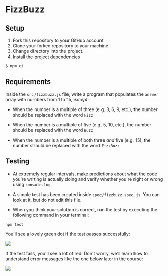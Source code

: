 # FizzBuzz

## Setup

1. Fork this repository to your GitHub account
2. Clone your forked repository to your machine
3. Change directory into the project.
4. Install the project dependencies

```sh
$ npm ci
```

## Requirements

Inside the `src/fizzbuzz.js` file, write a program that populates the `answer` array with numbers from 1 to 15, _except_:

- When the number is a multiple of three (e.g. 3, 6, 9, etc.), the number should be replaced with the word `Fizz`

- When the number is a multiple of five (e.g. 5, 10, etc.), the number should be replaced with the word `Buzz`

- When the number is a multiple of both three _and_ five (e.g. 15), the number should be replaced with the word `FizzBuzz`

## Testing

- At extremely regular intervals, make predictions about what the code you're writing is actually doing and verify whether you're right or wrong using `console.log`

- A simple test has been created inside
  `spec/fizzbuzz.spec.js`. You can look at it, but do not edit this file.

- When you think your solution is correct, run the test by executing the following command in your terminal:

```sh
npm test
```

You'll see a lovely green dot if the test passes successfully:

![](./images/passing-test.png)

If the test fails, you'll see a lot of red! Don't worry, we'll learn how to understand error messages like the one below later in the course:

![](./images/failing-test.png)
